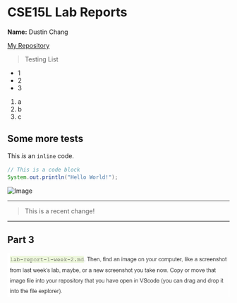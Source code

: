 # CSE15L Lab Reports
**Name:** Dustin Chang

[My Repository](https://github.com/dfchang149/cse15l-lab-reports)

> Testing List
* 1
* 2
* 3


1) a
2) b
3) c

## Some more tests

This *is* an `inline` code.

```Java
// This is a code block
System.out.println("Hello World!");
```

![Image](https://image.chitra.live/api/v1/wps/cfbae39/c170971a-89d8-4075-9007-72c0bb5f5013/4/java-580x358.png)

---

>This is a recent change!
---
## Part 3


![Image](lab1week2.png)